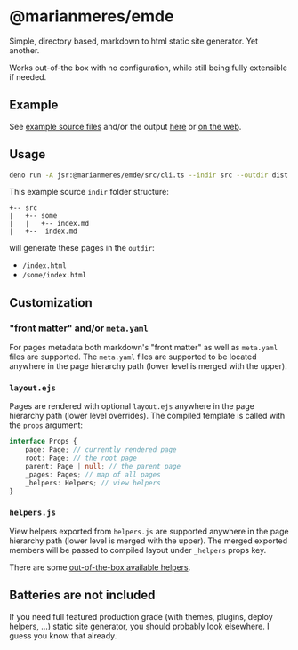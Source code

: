 # @marianmeres/emde

Simple, directory based, markdown to html static site generator. Yet another.

Works out-of-the box with no configuration, while still being fully extensible 
if needed.

## Example

See [example source files](./example/src/) and/or the output [here](./example/dist/) or [on the web](https://emde.meres.sk).

## Usage

```sh
deno run -A jsr:@marianmeres/emde/src/cli.ts --indir src --outdir dist
```

This example source `indir` folder structure:
```
+-- src
|   +-- some
|   |   +-- index.md
|   +--  index.md
```
will generate these pages in the `outdir`:
- `/index.html`
- `/some/index.html`

## Customization

### "front matter" and/or `meta.yaml`
For pages metadata both markdown's "front matter" as well as `meta.yaml` files are supported. The `meta.yaml` files are supported to be located anywhere in the page hierarchy path (lower level is merged with the upper).

### `layout.ejs`
Pages are rendered with optional `layout.ejs` anywhere in the page hierarchy path (lower level overrides). The compiled template is called with the `props` argument:

```ts
interface Props {
    page: Page; // currently rendered page
    root: Page; // the root page
    parent: Page | null; // the parent page
    _pages: Pages; // map of all pages
    _helpers: Helpers; // view helpers
}
```

### `helpers.js`
View helpers exported from `helpers.js` are supported anywhere in the page hierarchy path (lower level is merged with the upper). The merged exported members will
be passed to compiled layout under `_helpers` props key.

There are some [out-of-the-box available helpers](./src/template-helpers/).

## Batteries are not included

If you need full featured production grade (with themes, plugins, deploy helpers, ...) static site generator, you should probably look elsewhere. I guess you know that already.